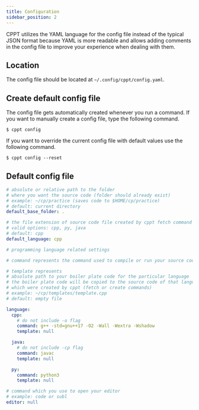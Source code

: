 ```yaml
---
title: Configuration
sidebar_position: 2
---
```


CPPT utilizes the YAML language for the config file instead of the typical JSON format because YAML is more readable and allows adding comments in the config file to improve your experience when dealing with them.

## Location

The config file should be located at `~/.config/cppt/config.yaml`.

## Create default config file

The config file gets automatically created whenever you run a command. If you want to manually create a config file, type the following command.

```shell
$ cppt config
```

If you want to override the current config file with default values use the following command.

```shell
$ cppt config --reset
```

## Default config file

```yaml
# absolute or relative path to the folder
# where you want the source code (folder should already exist)
# example: ~/cp/practice (saves code to $HOME/cp/practice)
# default: current directory
default_base_folder: .

# the file extension of source code file created by cppt fetch command
# valid options: cpp, py, java
# default: cpp
default_language: cpp

# programming language related settings

# command represents the command used to compile or run your source code

# template represents
# absolute path to your boiler plate code for the particular language
# the boiler plate code will be copied to the source code of that language
# which were created by cppt (fetch or create commands)
# example: ~/cp/templates/template.cpp
# default: empty file

language:
  cpp:
    # do not include -o flag
    command: g++ -std=gnu++17 -O2 -Wall -Wextra -Wshadow
    template: null

  java:
    # do not include -cp flag
    command: javac
    template: null

  py:
    command: python3
    template: null

# command which you use to open your editor
# example: code or subl
editor: null
```
